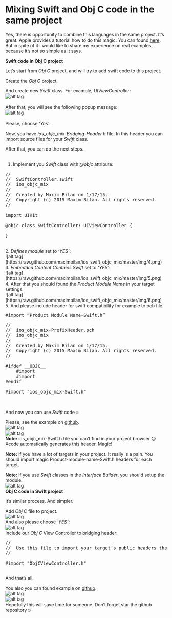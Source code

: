 Mixing Swift and Obj C code in the same project
============

Yes, there is opportunity to combine this languages in the same project. It’s great. Apple provides a tutorial how to do this magic. You can found <a href="https://developer.apple.com/library/ios/documentation/Swift/Conceptual/BuildingCocoaApps/MixandMatch.html">here</a>. But in spite of it I would like to share my experience on real examples, because it’s not so simple as it says.

<b>Swift code in Obj C project</b>

Let’s start from <i>Obj C</i> project, and will try to add swift code to this project.

Create the <i>Obj C</i> project.

And create new <i>Swift</i> class. For example, <i>UIViewController</i>:<br>
![alt tag](https://raw.github.com/maximbilan/ios_swift_objc_mix/master/img/1.png)
<br>
<br>
After that, you will see the following popup message:
<br>
![alt tag](https://raw.github.com/maximbilan/ios_swift_objc_mix/master/img/2.png)
<br>
<br>
Please, choose <i>‘Yes’</i>.

Now, you have <i>ios_objc_mix-Bridging-Header.h</i> file. In this header you can import source files for your <i>Swift</i> class.

After that, you can do the next steps.<br>
<br>
1. Implement you <i>Swift</i> class with <i>@objc</i> attribute:<br>
<pre>
//
//  SwiftController.swift
//  ios_objc_mix
//
//  Created by Maxim Bilan on 1/17/15.
//  Copyright (c) 2015 Maxim Bilan. All rights reserved.
//

import UIKit

@objc class SwiftController: UIViewController {
    
}
</pre>
<br>
2. <i>Defines module</i> set to <i>‘YES’</i>:<br>
![alt tag](https://raw.github.com/maximbilan/ios_swift_objc_mix/master/img/4.png)<br>
3. <i>Embedded Content Contains Swift</i> set to <i>‘YES’</i>:<br>
![alt tag](https://raw.github.com/maximbilan/ios_swift_objc_mix/master/img/5.png)<br>
4. After that you should found the <i>Product Module Name</i> in your target settings:<br>
![alt tag](https://raw.github.com/maximbilan/ios_swift_objc_mix/master/img/6.png)<br>
5. And please include header for swift compatibility for example to pch file.<br>

<pre>
#import “Product Module Name-Swift.h”
</pre>

<pre>
//
//  ios_objc_mix-PrefixHeader.pch
//  ios_objc_mix
//
//  Created by Maxim Bilan on 1/17/15.
//  Copyright (c) 2015 Maxim Bilan. All rights reserved.
//

#ifdef __OBJC__
    #import <UIKit/UIKit.h>
    #import <Foundation/Foundation.h>
#endif

#import "ios_objc_mix-Swift.h"

</pre>
<br>
And now you can use <i>Swift</i> code☺

Please, see the example on <a href="https://github.com/maximbilan/ios_swift_objc_mix">github</a>.<br>
![alt tag](https://raw.github.com/maximbilan/ios_swift_objc_mix/master/img/8.png)<br>
![alt tag](https://raw.github.com/maximbilan/ios_swift_objc_mix/master/img/9.png)<br>
<b>Note:</b> ios_objc_mix-Swift.h file you can’t find in your project browser ☹ Xcode automatically generates this header. Magic!

<b>Note:</b> if you have a lot of targets in your project. It really is a pain. You should import magic Product-module-name-Swift.h headers for each target.

<b>Note:</b> if you use <i>Swift</i> classes in the <i>Interface Builder</i>, you should setup the module.<br>
![alt tag](https://raw.github.com/maximbilan/ios_swift_objc_mix/master/img/10.png)<br>
<b>Obj C code in Swift project</b>

It’s similar process. And simpler.

Add <i>Obj C</i> file to project.<br>
![alt tag](https://raw.github.com/maximbilan/ios_swift_objc_mix/master/img/11.png)<br>
And also please choose <i>‘YES’</i>:<br>
![alt tag](https://raw.github.com/maximbilan/ios_swift_objc_mix/master/img/12.png)<br>
Include our <i>Obj C</i> View Controller to bridging header:<br>
<pre>
//
//  Use this file to import your target's public headers that you would like to expose to Swift.
//

#import "ObjCViewController.h"

</pre>
And that’s all.

You also you can found example on <a href="https://github.com/maximbilan/ios_swift_objc_mix"> github</a>.<br>
![alt tag](https://raw.github.com/maximbilan/ios_swift_objc_mix/master/img/14.png)<br>
![alt tag](https://raw.github.com/maximbilan/ios_swift_objc_mix/master/img/15.png)<br>
Hopefully this will save time for someone. Don’t forget star the github repository☺
